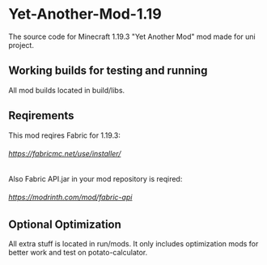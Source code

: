 # Yet-Another-Mod-1.19
The source code for Minecraft 1.19.3 "Yet Another Mod" mod made for uni project.

## Working builds for testing and running
All mod builds located in build/libs.

## Reqirements
This mod reqires Fabric for 1.19.3:
###### https://fabricmc.net/use/installer/
Also Fabric API.jar in your mod repository is reqired:
###### https://modrinth.com/mod/fabric-api

## Optional Optimization
All extra stuff is located in run/mods. It only includes optimization mods for better work and test on potato-calculator.
